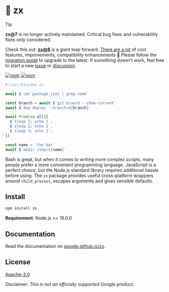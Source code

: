 # 🐚 zx

> [!TIP]
> **zx@7** is no longer actively maintained. Critical bug fixes and vulnerability fixes only considered. 
> 
> Check this out: [**zx@8**](https://github.com/google/zx/releases/tag/8.0.0) is a giant leap forward. [There are a lot](https://github.com/google/zx/releases) of cool features, improvements, compatibility enhancements 🚀
> Please follow the [migration guide](https://google.github.io/zx/migration-from-v7) to upgrade to the latest. If something doesn't work, feel free to start a new [issue](https://github.com/google/zx/issues) or [discussion](https://github.com/google/zx/discussions).

[![npm](https://img.shields.io/npm/v/zx.svg)](https://www.npmjs.com/package/zx)
[![npm](https://img.shields.io/npm/dm/zx.svg)](https://www.npmjs.com/package/zx)

```js
#!/usr/bin/env zx

await $`cat package.json | grep name`

const branch = await $`git branch --show-current`
await $`dep deploy --branch=${branch}`

await Promise.all([
  $`sleep 1; echo 1`,
  $`sleep 2; echo 2`,
  $`sleep 3; echo 3`,
])

const name = 'foo bar'
await $`mkdir /tmp/${name}`
```

Bash is great, but when it comes to writing more complex scripts,
many people prefer a more convenient programming language.
JavaScript is a perfect choice, but the Node.js standard library
requires additional hassle before using. The `zx` package provides
useful cross-platform wrappers around `child_process`, escapes arguments and
gives sensible defaults.

## Install

```bash
npm install zx
```
**Requirement**: Node.js >= 16.0.0

## Documentation

Read the documentation on [google.github.io/zx](https://google.github.io/zx/).

## License

[Apache-2.0](LICENSE)

Disclaimer: _This is not an officially supported Google product._
